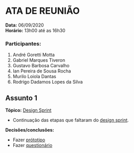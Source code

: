﻿# ATA DE REUNIÃO

**Data:** 06/09/2020  
**Horário:** 13h00 até as 16h30

### Participantes:

 1. André Goretti Motta
 2. Gabriel Marques Tiveron
 3. Gustavo Barbosa Carvalho
 4. Ian Pereira de Sousa Rocha
 5. Murilo Loiola Dantas
 6. Rodrigo Dadamos Lopes da Silva

## Assunto 1

**Tópico:** [Design Sprint](./design_sprint.md)

 - Continuação das etapas que faltaram do [design sprint](./design_sprint.md).

 **Decisões/conclusões:**

 - Fazer [prótotipo](./prototipo.md)
 - Fazer [questionário](./questionario.md)



